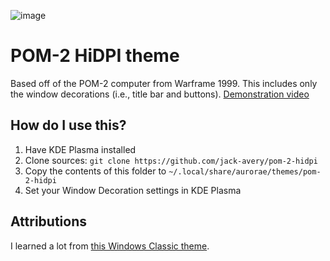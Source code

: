 ![image](https://github.com/user-attachments/assets/ab82a21b-294c-4e57-9e86-e06194f54d34)

# POM-2 HiDPI theme

Based off of the POM-2 computer from Warframe 1999.
This includes only the window decorations (i.e., title bar and buttons).
[Demonstration video](https://www.youtube.com/watch?v=v4x_xn8tfc0)

## How do I use this?

1. Have KDE Plasma installed
2. Clone sources: `git clone https://github.com/jack-avery/pom-2-hidpi`
3. Copy the contents of this folder to `~/.local/share/aurorae/themes/pom-2-hidpi`
4. Set your Window Decoration settings in KDE Plasma

## Attributions

I learned a lot from [this Windows Classic theme](https://github.com/pixelocdguy/windows-classic).
